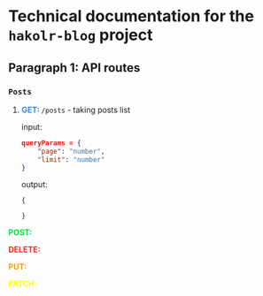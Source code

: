 <style>
    GET::before {
        content: "GET: ";
        color: #3483eb;
        font-weight: 700;
    }

    POST::before {
        content: "POST: ";
        color: #0fdb42;
        font-weight: 700;
    }

    DELETE::before {
        content: "DELETE: ";
        color: #eb2e28;
        font-weight: 700;
    }

    PUT::before {
        content: "PUT: ";
        color: #eba01e;
        font-weight: 700;
    }

    PATCH::before { 
        content: "PATCH: ";
        color: yellow;
        font-weight: 700;
    }
</style>


# Technical documentation for the `hakolr-blog` project 

## Paragraph 1: API routes

### `Posts`

1. <GET>`/posts`</GET> - taking posts list

    input: 
    ```json
    queryParams = {
        "page": "number",
        "limit": "number"
    }
    ```

    output:
    ```
    {
        
    }
    ```


<POST></POST>

<DELETE></DELETE>

<PUT></PUT>

<PATCH></PATCH>